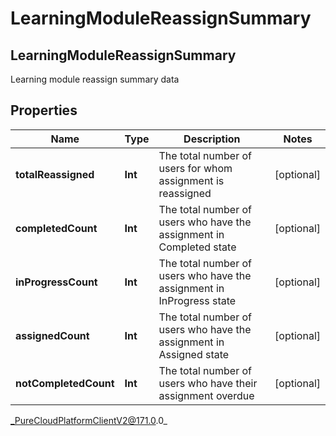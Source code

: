 # LearningModuleReassignSummary

## LearningModuleReassignSummary
Learning module reassign summary data

## Properties

|Name | Type | Description | Notes|
|------------ | ------------- | ------------- | -------------|
| **totalReassigned** | **Int** | The total number of users for whom assignment is reassigned | [optional] |
| **completedCount** | **Int** | The total number of users who have the assignment in Completed state | [optional] |
| **inProgressCount** | **Int** | The total number of users who have the assignment in InProgress state | [optional] |
| **assignedCount** | **Int** | The total number of users who have the assignment in Assigned state | [optional] |
| **notCompletedCount** | **Int** | The total number of users who have their assignment overdue | [optional] |



_PureCloudPlatformClientV2@171.0.0_
